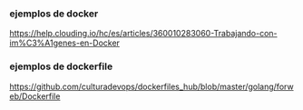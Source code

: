 
### ejemplos de docker
https://help.clouding.io/hc/es/articles/360010283060-Trabajando-con-im%C3%A1genes-en-Docker

### ejemplos de dockerfile
https://github.com/culturadevops/dockerfiles_hub/blob/master/golang/forweb/Dockerfile